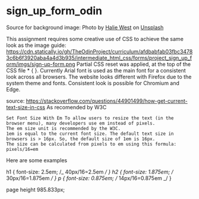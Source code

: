 # sign_up_form_odin

Source for background image: Photo by <a href="https://unsplash.com/@haliewestphoto?utm_content=creditCopyText&utm_medium=referral&utm_source=unsplash">Halie West</a> on <a href="https://unsplash.com/photos/green-leaf-plant-in-close-up-photography-25xggax4bSA?utm_content=creditCopyText&utm_medium=referral&utm_source=unsplash">Unsplash</a>

This assignment requires some creative use of CSS to achieve the same look as the image guide:
https://cdn.statically.io/gh/TheOdinProject/curriculum/afdbabfab03fbc34783c6b6f3920aba4a4d3b935/intermediate_html_css/forms/project_sign_up_form/imgs/sign-up-form.png
Partial CSS reset was applied, at the top of the CSS file \* { }.
Currently Arial font is used as the main font for a consistent look across all browsers. The website looks different with
Firefox due to the system theme and fonts. Consistent look is possible for Chromium and Edge.

source: https://stackoverflow.com/questions/44901499/how-get-current-text-size-in-css
As recomended by W3C

    Set Font Size With Em To allow users to resize the text (in the browser menu), many developers use em instead of pixels.
    The em size unit is recommended by the W3C.
    1em is equal to the current font size. The default text size in browsers is > 16px. So, the default size of 1em is 16px.
    The size can be calculated from pixels to em using this formula: pixels/16=em

Here are some examples

h1 {
font-size: 2.5em; /_ 40px/16=2.5em _/
}
h2 {
font-size: 1.875em; /_ 30px/16=1.875em _/
}
p {
font-size: 0.875em; /_ 14px/16=0.875em _/
}

page height 985.833px;
